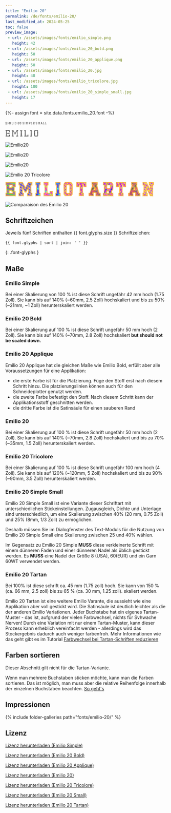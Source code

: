 ```yaml
---
title: "Emilio 20"
permalink: /de/fonts/emilio-20/
last_modified_at: 2024-05-25
toc: false
preview_image:
 - url: /assets/images/fonts/emilio_simple.png
   height: 42
 - url: /assets/images/fonts/emilio_20_bold.png
   height: 50
 - url: /assets/images/fonts/emilio_20_applique.png
   height: 50
 - url: /assets/images/fonts/emilio_20.jpg
   height: 48
 - url: /assets/images/fonts/emilio_tricolore.jpg
   height: 100
 - url: /assets/images/fonts/emilio_20_simple_small.jpg
   height: 17
---
```


{%- assign font = site.data.fonts.emilio_20.font -%}

<img 
     src="/assets/images/fonts/emilio_20_simple_small.jpg"
     alt="Emilio20" height="8">
     
<img 
     src="/assets/images/fonts/emilio_simple.png"
     alt="Emilio20" height="21">
 
<img 
     src="/assets/images/fonts/emilio_20_bold.png"
     alt="Emilio20" height="25">
 
<img 
     src="/assets/images/fonts/emilio_20_applique.png"
     alt="Emilio20" height="25">

<img 
     src="/assets/images/fonts/emilio_20.jpg"
     alt="Emilio20" height="24">
     
<img 
     src="/assets/images/fonts/emilio_tricolore.jpg"
     alt="Emilio 20 Tricolore" height="50">

 <img 
     src="/assets/images/fonts/emilio_tartan.png"
     alt="Emilio 20 Tartan" height="45">

     
 <img 
     src="/assets/images/fonts/emilio_20_all_versions_english.png"
     alt="Comparaison des Emilio 20" >


## Schriftzeichen

Jeweils fünf  Schriften enthalten  {{ font.glyphs.size }} Schriftzeichen:

```
{{ font.glyphs | sort | join: ' ' }}
```
{: .font-glyphs }


## Maße

###  Emilio Simple

Bei einer Skalierung von 100 % ist diese Schrift ungefähr 42 mm hoch (1.75 Zoll).
Sie kann bis auf 140% (~60mm, 2.5 Zoll) hochskaliert und bis zu 50% (~21mm, ~1 Zoll) herunterskaliert werden.

### Emilio 20 Bold

Bei einer Skalierung auf 100 % ist diese Schrift ungefähr 50 mm hoch (2 Zoll).
Sie kann bis auf 140% (~70mm, 2.8 Zoll) hochskaliert **but should not be scaled down.**

### Emilio 20 Applique

Emilio 20 Applique hat die gleichen Maße wie Emilio Bold, erfüllt aber alle Voraussetzungen für eine Applikation:

* die erste Farbe ist für die Platzierung. Füge den Stoff erst nach diesem Schritt hinzu.
  Die platzierungslinien können auch für den Schneideplotter genutzt werden.
* die zweite Farbe befestigt den Stoff. Nach diesem Schritt kann der Applikationsstoff geschnitten werden.
* die dritte Farbe ist die Satinsäule für einen sauberen Rand

###  Emilio 20

Bei einer Skalierung auf 100 % ist diese Schrift ungefähr 50 mm hoch (2 Zoll).
Sie kann bis auf 140% (~70mm, 2.8 Zoll) hochskaliert und bis zu 70% (~35mm, 1.5 Zoll) herunterskaliert werden.

### Emilio 20 Tricolore

Bei einer Skalierung auf 100 % ist diese Schrift ungefähr 100 mm hoch (4 Zoll).
Sie kann bis auf 120% (~120mm, 5 Zoll) hochskaliert und bis zu 90% (~90mm, 3.5 Zoll) herunterskaliert werden.

### Emilio 20 Simple Small

Emilio 20 Simple Small ist eine Variante dieser Schriftart mit unterschiedlichen Stickeinstellungen. Zugausgleich, Dichte und Unterlage sind unterschiedlich, um eine Skalierung zwischen 40% (20 mm, 0.75 Zoll) und 25% (8mm, 1/3 Zoll) zu ermöglichen.

Deshalb müssen Sie im Dialogfenster des Text-Moduls für die Nutzung von Emilio 20 Simple Small  eine Skalierung zwischen 25 und 40% wählen.

Im Gegensatz zu Emilio 20 Simple **MUSS** diese verkleinerte Schrift mit einem dünneren Faden und einer dünneren Nadel als üblich gestickt werden. Es **MUSS** eine Nadel der Größe 8 (USA), 60(EUR) und ein Garn 60WT verwendet werden.

### Emilio 20 Tartan

Bei 100% ist diese schrift ca. 45 mm (1.75 zoll) hoch.
Sie kann von 150 % (ca. 66 mm, 2.5 zoll) bis zu 65 % (ca. 30 mm, 1.25 zoll). skaliert werden.

Emilio 20 Tartan ist eine weitere Emilio Varante, die aussieht wie eine Applikation aber voll gestickt wird. Die Satinsäule ist deutlich leichter als die der anderen Emilio Variationen. Jeder Buchstabe hat ein eigenes Tartan-Muster - das ist, aufgrund der vielen Farbwechsel, nichts für Svhwache Nerven! Durch eine Variation mit nur einem Tartan-Muster, kann dieser Prozess kann erheblich vereinfacht werden - allerdings wird das Stockergebnis dadurch auch weniger farbenfroh. Mehr Informationen wie das geht gibt es im Tutorial [Farbwechsel bei Tartan-Schriften reduzieren](https://inkstitch.org/de/tutorials/make_tartan_font_easier/)


## Farben sortieren

Dieser Abschnitt gilt nicht für die Tartan-Variante.

Wenn man mehrere Buchstaben sticken möchte, kann man die Farben sortieren. Das ist möglich, man muss aber die relative Reihenfolge innerhalb der einzelnen Buchstaben beachten. [So geht's](https://inkstitch.org/de/docs/lettering/#sortierung-von-farben)


## Impressionen

{% include folder-galleries path="fonts/emilio-20/" %}


## Lizenz

[Lizenz herunterladen (Emilio Simple)](https://github.com/inkstitch/inkstitch/tree/main/fonts/emilio_20_simple/LICENSE)

[Lizenz herunterladen (Emilio 20 Bold)](https://github.com/inkstitch/inkstitch/tree/main/fonts/emilio_20_bold/LICENSE)

[Lizenz herunterladen (Emilio 20 Applique)](https://github.com/inkstitch/inkstitch/tree/main/fonts/emilio_20_applique/LICENSE)

[Lizenz herunterladen (Emilio 20)](https://github.com/inkstitch/inkstitch/tree/main/fonts/emilio_20/LICENSE)

[Lizenz herunterladen (Emilio 20 Tricolore)](https://github.com/inkstitch/inkstitch/tree/main/fonts/emilio_20_tricolore/LICENSE)

[Lizenz herunterladen (Emilio 20 Small)](https://github.com/inkstitch/inkstitch/tree/main/fonts/emilio_20_tricolore/LICENSE)

[Lizenz herunterladen (Emilio 20 Tartan)](https://github.com/inkstitch/inkstitch/tree/main/fonts/emilio_20_tricolore/LICENSE)
